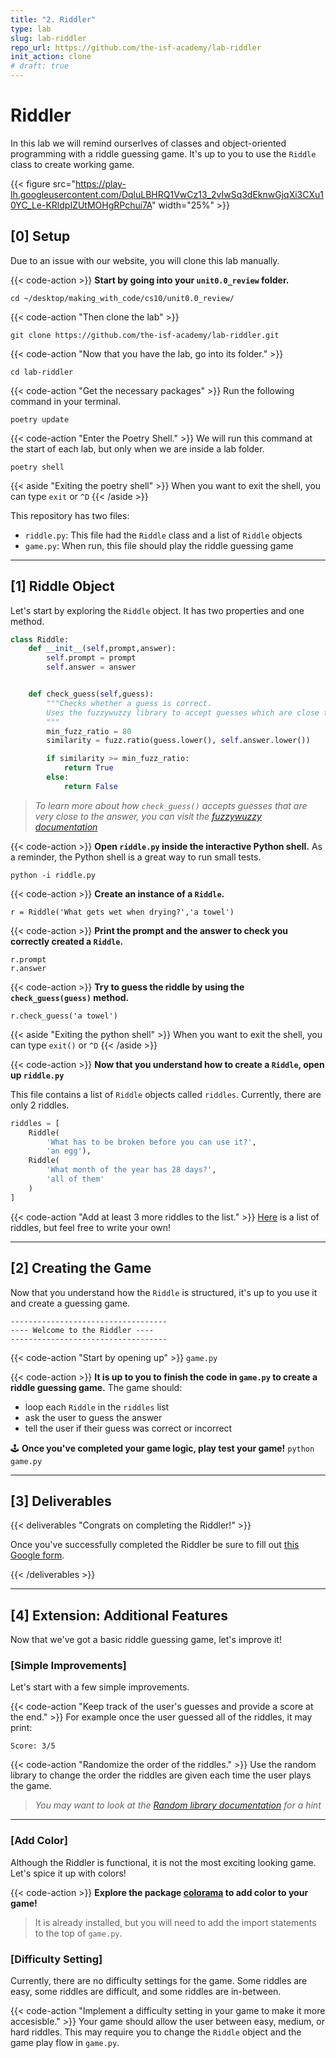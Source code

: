 ```yaml
---
title: "2. Riddler"
type: lab
slug: lab-riddler
repo_url: https://github.com/the-isf-academy/lab-riddler
init_action: clone
# draft: true
---
```


# Riddler

In this lab we will remind ourserlves of classes and object-oriented programming with a riddle guessing game. It's up to you to use the `Riddle` class to create working game.

{{< figure src="https://play-lh.googleusercontent.com/DqluLBHRQ1VwCz13_2vIwSq3dEknwGjqXi3CXu10YC_Le-KRldpIZUtMOHgRPchui7A" width="25%"  >}}



## [0] Setup
Due to an issue with our website, you will clone this lab manually.

{{< code-action >}} **Start by going into your `unit0.0_review` folder.**
```shell
cd ~/desktop/making_with_code/cs10/unit0.0_review/
```
{{< code-action "Then clone the lab" >}}
```shell
git clone https://github.com/the-isf-academy/lab-riddler.git
```

{{< code-action "Now that you have the lab, go into its folder." >}}
```shell
cd lab-riddler
```
<!-- {{< code-action "Start by opening the Terminal cloning this lab onto your laptop." >}} As a reminder, we will run this command at the start of each lab.
```shell
mwc update
```

{{< code-action "In the Terminal, type the following command to open the lab folder." >}}
```shell
cd ~/desktop/making_with_code/cs10/unit0.0_review/lab-riddler
``` -->
{{< code-action "Get the necessary packages" >}} Run the following command in your terminal.
```shell
poetry update
```

{{< code-action "Enter the Poetry Shell." >}} We will run this command at the start of each lab, but only when we are inside a lab folder.
```shell
poetry shell
```
{{< aside "Exiting the poetry shell" >}}
When you want to exit the shell, you can type `exit` or `^D`
{{< /aside >}}

This repository has two files:
- `riddle.py`: This file had the `Riddle` class and a list of `Riddle` objects
- `game.py`: When run, this file should play the riddle guessing game

---

## [1] Riddle Object

Let's start by exploring the `Riddle` object. It has two properties and one method.
```python
class Riddle:
    def __init__(self,prompt,answer):
        self.prompt = prompt
        self.answer = answer


    def check_guess(self,guess):
        """Checks whether a guess is correct.
        Uses the fuzzywuzzy library to accept guesses which are close to the answer.
        """
        min_fuzz_ratio = 80
        similarity = fuzz.ratio(guess.lower(), self.answer.lower())

        if similarity >= min_fuzz_ratio:
            return True
        else:
            return False
```
> *To learn more about how `check_guess()` accepts guesses that are very close to the answer, you can visit the [fuzzywuzzy documentation](https://pypi.org/project/fuzzywuzzy/)*

{{< code-action >}} **Open `riddle.py` inside the interactive Python shell.** As a reminder, the Python shell is a great way to run small tests.
```shell
python -i riddle.py
```

{{< code-action >}} **Create an instance of a `Riddle`.**
```shell
r = Riddle('What gets wet when drying?','a towel')
```

{{< code-action >}} **Print the prompt and the answer to check you correctly created a `Riddle`.**
```shell
r.prompt
r.answer
```

{{< code-action >}} **Try to guess the riddle by using the `check_guess(guess)` method.**
```shell
r.check_guess('a towel')
```
{{< aside "Exiting the python shell" >}}
When you want to exit the shell, you can type `exit()` or `^D`
{{< /aside >}}

{{< code-action >}} **Now that you understand how to create a `Riddle`, open up `riddle.py`**

This file contains a list of `Riddle` objects called `riddles`. Currently, there are only 2 riddles.
```python
riddles = [
    Riddle(
        'What has to be broken before you can use it?',
        'an egg'),
    Riddle(
        'What month of the year has 28 days?',
        'all of them'
    )
]
```

{{< code-action "Add at least 3 more riddles to the list." >}} [Here](https://www.rd.com/list/easy-riddles/) is a list of riddles, but feel free to write your own!

---



## [2] Creating the Game

Now that you understand how the `Riddle` is structured, it's up to you use it and create a guessing game.

```shell
-----------------------------------
---- Welcome to the Riddler ----
-----------------------------------
```

{{< code-action "Start by opening up" >}} `game.py`

{{< code-action >}} **It is up to you to finish the code in `game.py` to create a riddle guessing game.** The game should:
- loop each `Riddle` in the `riddles` list
- ask the user to guess the answer
- tell the user if their guess was correct or incorrect


🕹️ **Once you've completed your game logic, play test your game!** `python game.py`


---

## [3] Deliverables


{{< deliverables "Congrats on completing the Riddler!" >}}  

Once you've successfully completed the Riddler be sure to fill out [this Google form](https://docs.google.com/forms/d/e/1FAIpQLScJyVd3VcP9Lj-t2Re6guWYsb2JvNhlrcJfc0f6QcZM2mC9ig/viewform?usp=sf_linkgit ).

{{< /deliverables >}}

---

## [4] Extension: Additional Features

Now that we've got a basic riddle guessing game, let's improve it!

### [Simple Improvements]

Let's start with a few simple improvements.

{{< code-action "Keep track of the user's guesses and provide a score at the end." >}} For example once the user guessed all of the riddles, it may print:
```shell
Score: 3/5
```

{{< code-action "Randomize the order of the riddles." >}} Use the random library to change the order the riddles are given each time the user plays the game.
> *You may want to look at the [Random library documentation](https://docs.python.org/3/library/random.html#module-random) for a hint*

---

### [Add Color]

Although the Riddler is functional, it is not the most exciting looking game. Let's spice it up with colors!

{{< code-action >}} **Explore the package [colorama](https://pypi.org/project/colorama/) to add color to your game!**

> It is already installed, but you will need to add the import statements to the top of `game.py`.

### [Difficulty Setting]

Currently, there are no difficulty settings for the game. Some riddles are easy, some riddles are difficult, and some riddles are in-between.

{{< code-action "Implement a difficulty setting in your game to make it more accesisble." >}} Your game should allow the user between easy, medium, or hard riddles. This may require you to change the `Riddle` object and the game play flow in `game.py`.
